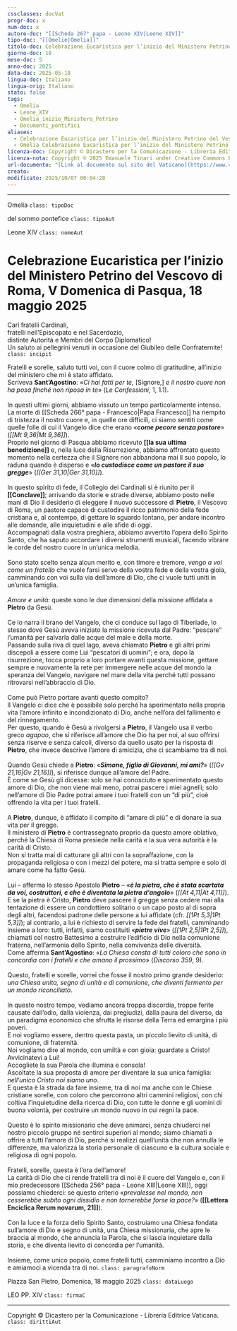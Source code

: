 ```yaml
---
cssclasses: docVat
progr-doc: x
num-doc: x
autore-doc: "[[Scheda 267° papa - Leone XIV|Leone XIV]]"
tipo-doc: "[[Omelie|Omelia]]"
titolo-doc: Celebrazione Eucaristica per l’inizio del Ministero Petrino del Vescovo di Roma, V Domenica di Pasqua, 18 maggio 2025
giorno-doc: 18
mese-doc: 5
anno-doc: 2025
data-doc: 2025-05-18
lingua-doc: Italiano
lingua-orig: Italiano
stato: false
tags:
  - Omelia
  - Leone_XIV
  - Omelia_inizio_Ministero_Petrino
  - Documenti_pontifici
aliases:
  - Celebrazione Eucaristica per l’inizio del Ministero Petrino del Vescovo di Roma, V Domenica di Pasqua, 18 maggio 2025
  - Omelia Celebrazione Eucaristica per l’inizio del Ministero Petrino del Vescovo di Roma, V Domenica di Pasqua 18 maggio 2025
licenza-doc: Copyright © Dicastero per la Comunicazione - Libreria Editrice Vaticana
licenza-nota: Copyright © 2025 Emanuele Tinari under Creative Commons BY-NC-SA 4.0 https://creativecommons.org/licenses/by-nc-sa/4.0/
url-documento: "[Link al documento sul sito del Vaticano](https://www.vatican.va/content/leo-xiv/it/homilies/2025/documents/20250518-inizio-pontificato.html)"
creato:
modificato: 2025/10/07 00:04:28
---
```



***


Omelia `class: tipoDoc`


del sommo pontefice `class: tipoAut`


Leone XIV `class: nomeAut`


# Celebrazione Eucaristica per l’inizio del Ministero Petrino del Vescovo di Roma, V Domenica di Pasqua, 18 maggio 2025


Cari fratelli Cardinali,<br>fratelli nell’Episcopato e nel Sacerdozio,<br>distinte Autorità e Membri del Corpo Diplomatico!<br>Un saluto ai pellegrini venuti in occasione del Giubileo delle Confraternite! `class: incipit`


Fratelli e sorelle, saluto tutti voi, con il cuore colmo di gratitudine, all’inizio del ministero che mi è stato affidato.<br>Scriveva **Sant’Agostino**: «*Ci hai fatti per te,* [Signore,] *e il nostro cuore non ha posa finché non riposa in te*» (*Le Confessioni*, 1, 1.1).<br><br>In questi ultimi giorni, abbiamo vissuto un tempo particolarmente intenso.<br>La morte di [[Scheda 266° papa - Francesco|Papa Francesco]] ha riempito di tristezza il nostro cuore e, in quelle ore difficili, ci siamo sentiti come quelle folle di cui il Vangelo dice che erano «***come pecore senza pastore***» (*<span class="BibleRef">[[Mt 9,36|Mt 9,36]]</span>*).<br>Proprio nel giorno di Pasqua abbiamo ricevuto **[[la sua ultima benedizione]]** e, nella luce della Risurrezione, abbiamo affrontato questo momento nella certezza che il Signore non abbandona mai il suo popolo, lo raduna quando è disperso e «***lo custodisce come un pastore il suo gregge***» (*<span class="BibleRef">[[Ger 31,10|Ger 31,10]]</span>*).<br><br>In questo spirito di fede, il Collegio dei Cardinali si è riunito per il **[[Conclave]]**; arrivando da storie e strade diverse, abbiamo posto nelle mani di Dio il desiderio di eleggere il nuovo successore di **Pietro**, il Vescovo di Roma, un pastore capace di custodire il ricco patrimonio della fede cristiana e, al contempo, di gettare lo sguardo lontano, per andare incontro alle domande, alle inquietudini e alle sfide di oggi.<br>Accompagnati dalla vostra preghiera, abbiamo avvertito l’opera dello Spirito Santo, che ha saputo accordare i diversi strumenti musicali, facendo vibrare le corde del nostro cuore in un’unica melodia.<br><br>Sono stato scelto senza alcun merito e, con timore e tremore, *vengo a voi come un fratello* che vuole farsi servo della vostra fede e della vostra gioia, camminando con voi sulla via dell’amore di Dio, che ci vuole tutti uniti in un’unica famiglia.<br><br>*Amore e unità*: queste sono le due dimensioni della missione affidata a **Pietro** da Gesù.<br><br>Ce lo narra il brano del Vangelo, che ci conduce sul lago di Tiberiade, lo stesso dove Gesù aveva iniziato la missione ricevuta dal Padre: “pescare” l’umanità per salvarla dalle acque del male e della morte.<br>Passando sulla riva di quel lago, aveva chiamato **Pietro** e gli altri primi discepoli a essere come Lui “pescatori di uomini”; e ora, dopo la risurrezione, tocca proprio a loro portare avanti questa missione, gettare sempre e nuovamente la rete per immergere nelle acque del mondo la speranza del Vangelo, navigare nel mare della vita perché tutti possano ritrovarsi nell’abbraccio di Dio.<br><br>Come può Pietro portare avanti questo compito?<br>Il Vangelo ci dice che è possibile solo perché ha sperimentato nella propria vita l’amore infinito e incondizionato di Dio, anche nell’ora del fallimento e del rinnegamento.<br>Per questo, quando è Gesù a rivolgersi a **Pietro**, il Vangelo usa il verbo greco *agapao*, che si riferisce all’amore che Dio ha per noi, al suo offrirsi senza riserve e senza calcoli, diverso da quello usato per la risposta di **Pietro**, che invece descrive l’amore di amicizia, che ci scambiamo tra di noi.<br><br>Quando Gesù chiede a **Pietro**: «***Simone, figlio di Giovanni, mi ami?***» (*<span class="BibleRef">[[Gv 21,16|Gv 21,16]]</span>*), si riferisce dunque all’amore del Padre.<br>È come se Gesù gli dicesse: solo se hai conosciuto e sperimentato questo amore di Dio, che non viene mai meno, potrai pascere i miei agnelli; solo nell’amore di Dio Padre potrai amare i tuoi fratelli con un “di più”, cioè offrendo la vita per i tuoi fratelli.<br><br>A **Pietro**, dunque, è affidato il compito di “amare di più” e di donare la sua vita per il gregge.<br>Il ministero di **Pietro** è contrassegnato proprio da questo amore oblativo, perché la Chiesa di Roma presiede nella carità e la sua vera autorità è la carità di Cristo.<br>Non si tratta mai di catturare gli altri con la sopraffazione, con la propaganda religiosa o con i mezzi del potere, ma si tratta sempre e solo di amare come ha fatto Gesù.<br><br>Lui – afferma lo stesso Apostolo **Pietro** – «***è la pietra, che è stata scartata da voi, costruttori, e che è diventata la pietra d’angolo***» (*<span class="BibleRef">[[At 4,11|At 4,11]]</span>*).<br>E se la pietra è Cristo, **Pietro** deve pascere il gregge senza cedere mai alla tentazione di essere un condottiero solitario o un capo posto al di sopra degli altri, facendosi padrone delle persone a lui affidate (cfr. *<span class="BibleRef">[[1Pt 5,3|1Pt 5,3]]</span>*); al contrario, a lui è richiesto di servire la fede dei fratelli, camminando insieme a loro: tutti, infatti, siamo costituiti «***pietre vive***» (*<span class="BibleRef">[[1Pt 2,5|1Pt 2,5]]</span>*), chiamati col nostro Battesimo a costruire l’edificio di Dio nella comunione fraterna, nell’armonia dello Spirito, nella convivenza delle diversità.<br>Come afferma **Sant’Agostino**: «*La Chiesa consta di tutti coloro che sono in concordia con i fratelli e che amano il prossimo*» (*Discorso 359*, 9).<br><br>Questo, fratelli e sorelle, vorrei che fosse il nostro primo grande desiderio: *una Chiesa unita, segno di unità e di comunione, che diventi fermento per un mondo riconciliato*.<br><br>In questo nostro tempo, vediamo ancora troppa discordia, troppe ferite causate dall’odio, dalla violenza, dai pregiudizi, dalla paura del diverso, da un paradigma economico che sfrutta le risorse della Terra ed emargina i più poveri.<br>E noi vogliamo essere, dentro questa pasta, un piccolo lievito di unità, di comunione, di fraternità.<br>Noi vogliamo dire al mondo, con umiltà e con gioia: guardate a Cristo!<br>Avvicinatevi a Lui!<br>Accogliete la sua Parola che illumina e consola!<br>Ascoltate la sua proposta di amore per diventare la sua unica famiglia: *nell’unico Cristo noi siamo uno*.<br>E questa è la strada da fare insieme, tra di noi ma anche con le Chiese cristiane sorelle, con coloro che percorrono altri cammini religiosi, con chi coltiva l’inquietudine della ricerca di Dio, con tutte le donne e gli uomini di buona volontà, per costruire un mondo nuovo in cui regni la pace.<br><br>Questo è lo spirito missionario che deve animarci, senza chiuderci nel nostro piccolo gruppo né sentirci superiori al mondo; siamo chiamati a offrire a tutti l’amore di Dio, perché si realizzi quell’unità che non annulla le differenze, ma valorizza la storia personale di ciascuno e la cultura sociale e religiosa di ogni popolo.<br><br>Fratelli, sorelle, questa è l’ora dell’amore!<br>La carità di Dio che ci rende fratelli tra di noi è il cuore del Vangelo e, con il mio predecessore [[Scheda 256° papa - Leone XIII|Leone XIII]], oggi possiamo chiederci: se questo criterio «*prevalesse nel mondo, non cesserebbe subito ogni dissidio e non tornerebbe forse la pace?*» (**[[Lettera Enciclica Rerum novarum, 21]]**).<br><br>Con la luce e la forza dello Spirito Santo, costruiamo una Chiesa fondata sull’amore di Dio e segno di unità, una Chiesa missionaria, che apre le braccia al mondo, che annuncia la Parola, che si lascia inquietare dalla storia, e che diventa lievito di concordia per l’umanità.<br><br>Insieme, come unico popolo, come fratelli tutti, camminiamo incontro a Dio e amiamoci a vicenda tra di noi. `class: paragrafoNorm`


Piazza San Pietro, Domenica, 18 maggio 2025 `class: dataLuogo`


LEO PP. XIV `class: firmaC`


***


Copyright © Dicastero per la Comunicazione - Libreria Editrice Vaticana. `class: dirittiAut`


